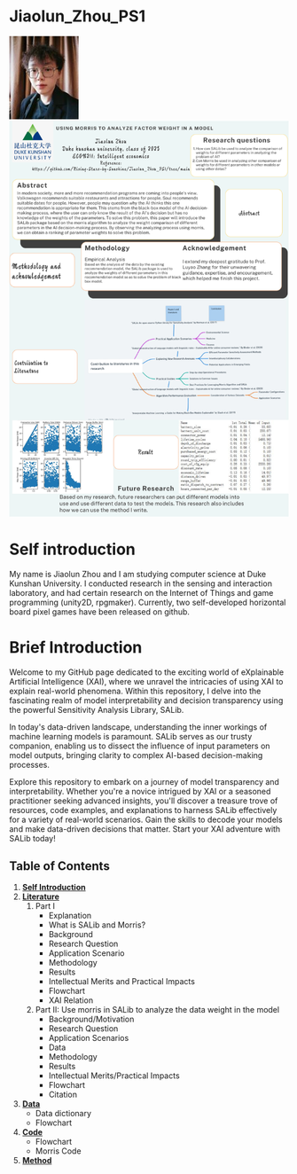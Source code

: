 # Jiaolun_Zhou_PS1
<img src="Photo.jpg" alt="Abstract Word Cloud">

<img src="Jiaolun's Poster.png" alt="Abstract Word Cloud">

# Self introduction
My name is Jiaolun Zhou and I am studying computer science at Duke Kunshan University. I conducted research in the sensing and interaction laboratory, and had certain research on the Internet of Things and game programming (unity2D, rpgmaker). Currently, two self-developed horizontal board pixel games have been released on github.
# Brief Introduction
Welcome to my GitHub page dedicated to the exciting world of eXplainable Artificial Intelligence (XAI), where we unravel the intricacies of using XAI to explain real-world phenomena. Within this repository, I delve into the fascinating realm of model interpretability and decision transparency using the powerful Sensitivity Analysis Library, SALib.

In today's data-driven landscape, understanding the inner workings of machine learning models is paramount. SALib serves as our trusty companion, enabling us to dissect the influence of input parameters on model outputs, bringing clarity to complex AI-based decision-making processes.

Explore this repository to embark on a journey of model transparency and interpretability. Whether you're a novice intrigued by XAI or a seasoned practitioner seeking advanced insights, you'll discover a treasure trove of resources, code examples, and explanations to harness SALib effectively for a variety of real-world scenarios. Gain the skills to decode your models and make data-driven decisions that matter. Start your XAI adventure with SALib today!

## Table of Contents
1. [**Self Introduction**](#self-introduction)
2. [**Literature**](./Literature)
   1. Part I
      - Explanation
      - What is SALib and Morris?
      - Background
      - Research Question
      - Application Scenario
      - Methodology
      - Results
      - Intellectual Merits and Practical Impacts
      - Flowchart
      - XAI Relation
   3. Part II: Use morris in SALib to analyze the data weight in the model
      - Background/Motivation
      - Research Question
      - Application Scenarios
      - Data
      - Methodology
      - Results
      - Intellectual Merits/Practical Impacts
      - Flowchart
      - Citation
3. [**Data**](./Data)
   - Data dictionary
   - Flowchart
4. [**Code**](./Code)
   - Flowchart
   - Morris Code
5. [**Method**](./Method)

